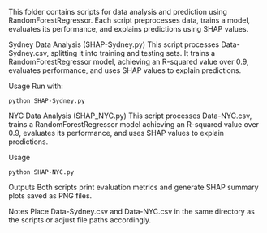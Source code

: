 This folder contains scripts for data analysis and prediction using RandomForestRegressor. Each script preprocesses data, trains a model, evaluates its performance, and explains predictions using SHAP values.



Sydney Data Analysis (SHAP-Sydney.py)
This script processes Data-Sydney.csv, splitting it into training and testing sets. It trains a RandomForestRegressor model, achieving an R-squared value over 0.9, evaluates performance, and uses SHAP values to explain predictions.

Usage
Run with:

```
python SHAP-Sydney.py
```

NYC Data Analysis (SHAP_NYC.py)
This script processes Data-NYC.csv, trains a RandomForestRegressor model achieving an R-squared value over 0.9, evaluates its performance, and uses SHAP values to explain predictions.


Usage

```
python SHAP-NYC.py
```
Outputs
Both scripts print evaluation metrics and generate SHAP summary plots saved as PNG files.

Notes
Place Data-Sydney.csv and Data-NYC.csv in the same directory as the scripts or adjust file paths accordingly.
